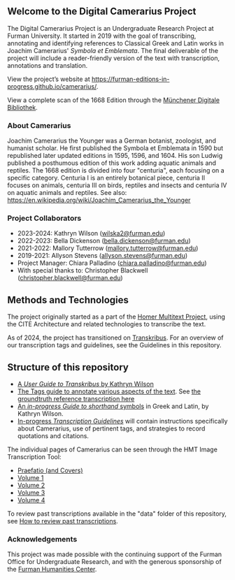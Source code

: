 ## Welcome to the Digital Camerarius Project

The Digital Camerarius Project is an Undergraduate Research Project at Furman University. It started in 2019 with the goal of transcribing, annotating and identifying references to Classical Greek and Latin works in Joachim Camerarius' <i>Symbola et Emblemata</i>. The final deliverable of the project will include a reader-friendly version of the text with transcription, annotations and translation. 

View the project’s website at <https://furman-editions-in-progress.github.io/camerarius/>.

View a complete scan of the 1668 Edition through the [Münchener Digitale Bibliothek](https://www.digitale-sammlungen.de/en/details/bsb10575861).

### About Camerarius

Joachim Camerarius the Younger was a German botanist, zoologist, and humanist scholar. He first published the Symbola et Emblemata in 1590 but republished later updated editions in 1595, 1596, and 1604. His son Ludwig published a posthumous edition of this work adding aquatic animals and reptiles. The 1668 edition is divided into four "centuria", each focusing on a specific category. Centuria I is an entirely botanical piece, centuria II focuses on animals, centuria III on birds, reptiles and insects and centuria IV on aquatic animals and reptiles. 
See also: <https://en.wikipedia.org/wiki/Joachim_Camerarius_the_Younger>

### Project Collaborators

- 2023-2024: Kathryn Wilson (wilska2@furman.edu) 
- 2022-2023: Bella Dickenson (bella.dickenson@furman.edu)
- 2021-2022: Mallory Tutterrow (mallory.tutterrow@furman.edu)
- 2019-2021: Allyson Stevens (allyson.stevens@furman.edu)
- Project Manager: Chiara Palladino (chiara.palladino@furman.edu)
- With special thanks to: Christopher Blackwell (christopher.blackwell@furman.edu)

## Methods and Technologies 

The project originally started as a part of the [Homer Multitext Project](https://www.homermultitext.org/), using the CITE Architecture and related technologies to transcribe the text. 

As of 2024, the project has transitioned on [Transkribus](https://transkribus.eu/Transkribus/). For an overview of our transcription tags and guidelines, see the Guidelines in this repository. 

## Structure of this repository

* [A *User Guide to Transkribus* by Kathryn Wilson](https://github.com/Furman-Editions-In-Progress/camerarius/blob/master/how-to-use-transkribus.md)
* [The Tags guide to annotate various aspects of the text](https://github.com/Furman-Editions-In-Progress/camerarius/blob/master/tags_guide.md). See [the groundtruth reference transcription here](https://app.transkribus.eu/share/029c643deedd895dd8a7c7d3ac3bb4b4)
* [An *in-progress Guide to shorthand* symbols](https://github.com/Furman-Editions-In-Progress/camerarius/blob/master/shorthand-guide.md) in Greek and Latin, by Kathryn Wilson. 
* [In-progress *Transcription Guidelines*](https://github.com/Furman-Editions-In-Progress/camerarius/blob/master/transcription-guidelines.md) will contain instructions specifically about Camerarius, use of pertinent tags, and strategies to record quotations and citations. 


The individual pages of Camerarius can be seen through the HMT Image Transcription Tool: 
- [Praefatio (and Covers)](praef_thumbs.md)
- [Volume 1](vol1_thumbs.md)
- [Volume 2](vol2_thumbs.md)
- [Volume 3](vol3_thumbs.md)
- [Volume 4](vol4_thumbs.md)  

To review past transcriptions available in the "data" folder of this repository, see [How to review past transcriptions](https://github.com/Furman-Editions-In-Progress/camerarius/blob/master/review-past-transcriptions.md). 

### Acknowledgements

This project was made possible with the continuing support of the Furman Office for Undergraduate Research, and with the generous sponsorship of the [Furman Humanities Center](https://www.furman.edu/humanities-center/). 

